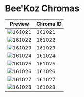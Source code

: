 # Bee'Koz Chromas

| Preview | Chroma ID |
|---------|-----------|
| ![161021](https://raw.communitydragon.org/latest/plugins/rcp-be-lol-game-data/global/default/v1/champion-chroma-images/161/161021.png) | 161021 |
| ![161022](https://raw.communitydragon.org/latest/plugins/rcp-be-lol-game-data/global/default/v1/champion-chroma-images/161/161022.png) | 161022 |
| ![161023](https://raw.communitydragon.org/latest/plugins/rcp-be-lol-game-data/global/default/v1/champion-chroma-images/161/161023.png) | 161023 |
| ![161024](https://raw.communitydragon.org/latest/plugins/rcp-be-lol-game-data/global/default/v1/champion-chroma-images/161/161024.png) | 161024 |
| ![161025](https://raw.communitydragon.org/latest/plugins/rcp-be-lol-game-data/global/default/v1/champion-chroma-images/161/161025.png) | 161025 |
| ![161026](https://raw.communitydragon.org/latest/plugins/rcp-be-lol-game-data/global/default/v1/champion-chroma-images/161/161026.png) | 161026 |
| ![161027](https://raw.communitydragon.org/latest/plugins/rcp-be-lol-game-data/global/default/v1/champion-chroma-images/161/161027.png) | 161027 |
| ![161028](https://raw.communitydragon.org/latest/plugins/rcp-be-lol-game-data/global/default/v1/champion-chroma-images/161/161028.png) | 161028 |